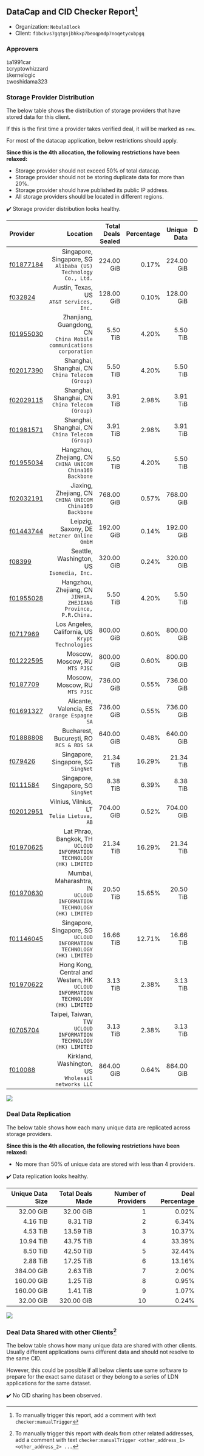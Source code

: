 ## DataCap and CID Checker Report[^1]
 - Organization: `NebulaBlock`
 - Client: `f1bckvs7gqtgnjbhkxp7beoqpmdp7noqetycubpgq`
### Approvers
`1`a1991car<br/>`1`cryptowhizzard<br/>`1`kernelogic<br/>`1`woshidama323

### Storage Provider Distribution
The below table shows the distribution of storage providers that have stored data for this client.

If this is the first time a provider takes verified deal, it will be marked as `new`.

For most of the datacap application, below restrictions should apply.

**Since this is the 4th allocation, the following restrictions have been relaxed:**
 - Storage provider should not exceed 50% of total datacap.
 - Storage provider should not be storing duplicate data for more than 20%.
 - Storage provider should have published its public IP address.
 - All storage providers should be located in different regions.

✔️ Storage provider distribution looks healthy.

| Provider                                              |                                                                            Location | Total Deals Sealed | Percentage | Unique Data | Duplicate Deals |
| :---------------------------------------------------- | ----------------------------------------------------------------------------------: | -----------------: | ---------: | ----------: | --------------: |
| [f01877184](https://filfox.info/en/address/f01877184) |                    Singapore, Singapore, SG<br/>`Alibaba (US) Technology Co., Ltd.` |         224.00 GiB |      0.17% |  224.00 GiB |           0.00% |
| [f032824](https://filfox.info/en/address/f032824)     |                                         Austin, Texas, US<br/>`AT&T Services, Inc.` |         128.00 GiB |      0.10% |  128.00 GiB |           0.00% |
| [f01955030](https://filfox.info/en/address/f01955030) |              Zhanjiang, Guangdong, CN<br/>`China Mobile communications corporation` |           5.50 TiB |      4.20% |    5.50 TiB |           0.00% |
| [f02017390](https://filfox.info/en/address/f02017390) |                                  Shanghai, Shanghai, CN<br/>`China Telecom (Group)` |           5.50 TiB |      4.20% |    5.50 TiB |           0.00% |
| [f02029115](https://filfox.info/en/address/f02029115) |                                  Shanghai, Shanghai, CN<br/>`China Telecom (Group)` |           3.91 TiB |      2.98% |    3.91 TiB |           0.00% |
| [f01981571](https://filfox.info/en/address/f01981571) |                                  Shanghai, Shanghai, CN<br/>`China Telecom (Group)` |           3.91 TiB |      2.98% |    3.91 TiB |           0.00% |
| [f01955034](https://filfox.info/en/address/f01955034) |                         Hangzhou, Zhejiang, CN<br/>`CHINA UNICOM China169 Backbone` |           5.50 TiB |      4.20% |    5.50 TiB |           0.00% |
| [f02032191](https://filfox.info/en/address/f02032191) |                          Jiaxing, Zhejiang, CN<br/>`CHINA UNICOM China169 Backbone` |         768.00 GiB |      0.57% |  768.00 GiB |           0.00% |
| [f01443744](https://filfox.info/en/address/f01443744) |                                       Leipzig, Saxony, DE<br/>`Hetzner Online GmbH` |         192.00 GiB |      0.14% |  192.00 GiB |           0.00% |
| [f08399](https://filfox.info/en/address/f08399)       |                                        Seattle, Washington, US<br/>`Isomedia, Inc.` |         320.00 GiB |      0.24% |  320.00 GiB |           0.00% |
| [f01955028](https://filfox.info/en/address/f01955028) |                  Hangzhou, Zhejiang, CN<br/>`JINHUA, ZHEJIANG Province, P.R.China.` |           5.50 TiB |      4.20% |    5.50 TiB |           0.00% |
| [f0717969](https://filfox.info/en/address/f0717969)   |                                Los Angeles, California, US<br/>`Krypt Technologies` |         800.00 GiB |      0.60% |  800.00 GiB |           0.00% |
| [f01222595](https://filfox.info/en/address/f01222595) |                                                   Moscow, Moscow, RU<br/>`MTS PJSC` |         800.00 GiB |      0.60% |  800.00 GiB |           0.00% |
| [f0187709](https://filfox.info/en/address/f0187709)   |                                                   Moscow, Moscow, RU<br/>`MTS PJSC` |         736.00 GiB |      0.55% |  736.00 GiB |           0.00% |
| [f01691327](https://filfox.info/en/address/f01691327) |                                      Alicante, Valencia, ES<br/>`Orange Espagne SA` |         736.00 GiB |      0.55% |  736.00 GiB |           0.00% |
| [f01888808](https://filfox.info/en/address/f01888808) |                                         Bucharest, București, RO<br/>`RCS & RDS SA` |         640.00 GiB |      0.48% |  640.00 GiB |           0.00% |
| [f079426](https://filfox.info/en/address/f079426)     |                                              Singapore, Singapore, SG<br/>`SingNet` |          21.34 TiB |     16.29% |   21.34 TiB |           0.00% |
| [f0111584](https://filfox.info/en/address/f0111584)   |                                              Singapore, Singapore, SG<br/>`SingNet` |           8.38 TiB |      6.39% |    8.38 TiB |           0.00% |
| [f02012951](https://filfox.info/en/address/f02012951) |                                        Vilnius, Vilnius, LT<br/>`Telia Lietuva, AB` |         704.00 GiB |      0.52% |  704.00 GiB |           0.00% |
| [f01970625](https://filfox.info/en/address/f01970625) |             Lat Phrao, Bangkok, TH<br/>`UCLOUD INFORMATION TECHNOLOGY (HK) LIMITED` |          21.34 TiB |     16.29% |   21.34 TiB |           0.00% |
| [f01970630](https://filfox.info/en/address/f01970630) |            Mumbai, Maharashtra, IN<br/>`UCLOUD INFORMATION TECHNOLOGY (HK) LIMITED` |          20.50 TiB |     15.65% |   20.50 TiB |           0.00% |
| [f01146045](https://filfox.info/en/address/f01146045) |           Singapore, Singapore, SG<br/>`UCLOUD INFORMATION TECHNOLOGY (HK) LIMITED` |          16.66 TiB |     12.71% |   16.66 TiB |           0.00% |
| [f01970622](https://filfox.info/en/address/f01970622) | Hong Kong, Central and Western, HK<br/>`UCLOUD INFORMATION TECHNOLOGY (HK) LIMITED` |           3.13 TiB |      2.38% |    3.13 TiB |           0.00% |
| [f0705704](https://filfox.info/en/address/f0705704)   |                 Taipei, Taiwan, TW<br/>`UCLOUD INFORMATION TECHNOLOGY (HK) LIMITED` |           3.13 TiB |      2.38% |    3.13 TiB |           0.00% |
| [f010088](https://filfox.info/en/address/f010088)     |                               Kirkland, Washington, US<br/>`Wholesail networks LLC` |         864.00 GiB |      0.64% |  864.00 GiB |           0.00% |

<img src="https://raw.githubusercontent.com/data-preservation-programs/filplus-checker-assets/main/filecoin-project/filecoin-plus-large-datasets/issues/1533/1683528286841.png"/>

### Deal Data Replication
The below table shows how each many unique data are replicated across storage providers.


**Since this is the 4th allocation, the following restrictions have been relaxed:**
- No more than 50% of unique data are stored with less than 4 providers.

✔️ Data replication looks healthy.

| Unique Data Size | Total Deals Made | Number of Providers | Deal Percentage |
| ---------------: | ---------------: | ------------------: | --------------: |
|        32.00 GiB |        32.00 GiB |                   1 |           0.02% |
|         4.16 TiB |         8.31 TiB |                   2 |           6.34% |
|         4.53 TiB |        13.59 TiB |                   3 |          10.37% |
|        10.94 TiB |        43.75 TiB |                   4 |          33.39% |
|         8.50 TiB |        42.50 TiB |                   5 |          32.44% |
|         2.88 TiB |        17.25 TiB |                   6 |          13.16% |
|       384.00 GiB |         2.63 TiB |                   7 |           2.00% |
|       160.00 GiB |         1.25 TiB |                   8 |           0.95% |
|       160.00 GiB |         1.41 TiB |                   9 |           1.07% |
|        32.00 GiB |       320.00 GiB |                  10 |           0.24% |

<img src="https://raw.githubusercontent.com/data-preservation-programs/filplus-checker-assets/main/filecoin-project/filecoin-plus-large-datasets/issues/1533/1683528287510.png"/>

### Deal Data Shared with other Clients[^3]
The below table shows how many unique data are shared with other clients.
Usually different applications owns different data and should not resolve to the same CID.

However, this could be possible if all below clients use same software to prepare for the exact same dataset or they belong to a series of LDN applications for the same dataset.

✔️ No CID sharing has been observed.

[^1]: To manually trigger this report, add a comment with text `checker:manualTrigger`

[^2]: Deals from those addresses are combined into this report as they are specified with `checker:manualTrigger`

[^3]: To manually trigger this report with deals from other related addresses, add a comment with text `checker:manualTrigger <other_address_1> <other_address_2> ...`
